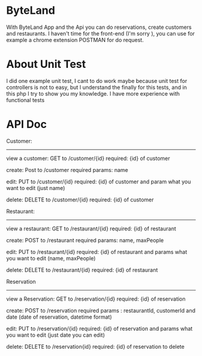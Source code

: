 ByteLand
========

With ByteLand App and the Api you can do reservations, create customers and restaurants.
I haven't time for the front-end (I'm sorry ), you can use for example a chrome
extension POSTMAN for do request.


About Unit Test
===============

I did one example unit test, I cant to do work maybe because unit test for controllers is not to easy, but
I understand the finally for this tests, and in this php I try to show you my knowledge.
I have more experience with functional tests

API Doc
===============

Customer:
_________

view a customer: GET to /customer/{id}
required: {id} of customer

create: Post to /customer
required params: name

edit: PUT to /customer/{id}
required: {id} of customer and param what you want to edit (just name)

delete: DELETE to /customer/{id}
required: {id} of customer

Restaurant:
___________

view a restaurant: GET to /restaurant/{id}
required: {id} of restaurant

create: POST to /restaurant
required params: name, maxPeople

edit: PUT to /restaurant/{id}
required: {id} of restaurant and params what you want to edit (name, maxPeople)

delete: DELETE to /restaurant/{id}
required: {id} of restaurant

Reservation
_________

view a Reservation: GET to /reservation/{id}
required: {id} of reservation

create: POST to /reservation
required params : restaurantId, customerId and date (date of reservation, datetime format)

edit: PUT to /reservation/{id}
required: {id} of reservation and params what you want to edit (just date you can edit)

delete: DELETE to /reservation{id}
required: {id} of reservation to delete








